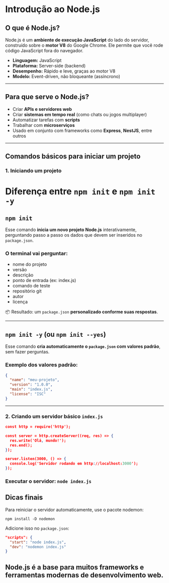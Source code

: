 # Introdução ao Node.js

## O que é Node.js?

Node.js é um **ambiente de execução JavaScript** do lado do servidor, construído sobre o **motor V8** do Google Chrome. Ele permite que você rode código JavaScript fora do navegador.

- **Linguagem:** JavaScript
- **Plataforma:** Server-side (backend)
- **Desempenho:** Rápido e leve, graças ao motor V8
- **Modelo:** Event-driven, não bloqueante (assíncrono)

---

## Para que serve o Node.js?

- Criar **APIs e servidores web**
- Criar **sistemas em tempo real** (como chats ou jogos multiplayer)
- Automatizar tarefas com **scripts**
- Trabalhar com **microserviços**
- Usado em conjunto com frameworks como **Express**, **NestJS**, entre outros

---

## Comandos básicos para iniciar um projeto

### 1. Iniciando um projeto

# Diferença entre `npm init` e `npm init -y`

## `npm init`

Esse comando **inicia um novo projeto Node.js** interativamente, perguntando passo a passo os dados que devem ser inseridos no `package.json`.

### O terminal vai perguntar:
- nome do projeto
- versão
- descrição
- ponto de entrada (ex: index.js)
- comando de teste
- repositório git
- autor
- licença

📦 Resultado: um `package.json` **personalizado conforme suas respostas**.

---

## `npm init -y` (ou `npm init --yes`)

Esse comando **cria automaticamente o `package.json` com valores padrão**, sem fazer perguntas.

### Exemplo dos valores padrão:
```json
{
  "name": "meu-projeto",
  "version": "1.0.0",
  "main": "index.js",
  "license": "ISC"
}
```
---

### 2. Criando um servidor básico `index.js`

```json
const http = require('http');

const server = http.createServer((req, res) => {
  res.write('Olá, mundo!');
  res.end();
});

server.listen(3000, () => {
  console.log('Servidor rodando em http://localhost:3000');
});
```

### Executar o servidor: `node index.js`

## Dicas finais

Para reiniciar o servidor automaticamente, use o pacote nodemon:

`npm install -D nodemon`

Adicione isso no `package.json`:

```json
"scripts": {
  "start": "node index.js",
  "dev": "nodemon index.js"
}
```

## Node.js é a base para muitos frameworks e ferramentas modernas de desenvolvimento web.


